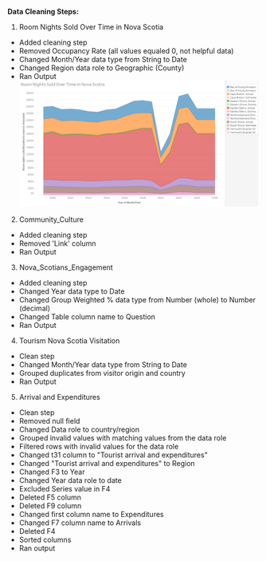 **Data Cleaning Steps:**

1. Room Nights Sold Over Time in Nova Scotia
- Added cleaning step
- Removed Occupancy Rate (all values equaled 0, not helpful data)
- Changed Month/Year data type from String to Date
- Changed Region data role to Geographic (County)
- Ran Output
![Alt text](Room_Nights_Sold_Over_Time_In_Nova_Scotia.png)
2. Community_Culture
- Added cleaning step
- Removed 'Link' column
- Ran Output

3. Nova_Scotians_Engagement
- Added cleaning step
- Changed Year data type to Date
- Changed Group Weighted % data type from Number (whole) to Number (decimal)
- Changed Table column name to Question
- Ran Output

4. Tourism Nova Scotia Visitation
- Clean step
- Changed Month/Year data type from String to Date
- Grouped duplicates from visitor origin and country
- Ran Output

5. Arrival and Expenditures
- Clean step
- Removed null field
- Changed Data role to country/region
- Grouped invalid values with matching values from the data role
- Filtered rows with invalid values for the data role
- Changed t31 column to "Tourist arrival and expenditures"
- Changed "Tourist arrival and expenditures" to Region
- Changed F3 to Year
- Changed Year data role to date
- Excluded Series value in F4
- Deleted F5 column
- Deleted F9 column
- Changed first column name to Expenditures
- Changed F7 column name to Arrivals
- Deleted F4
- Sorted columns
- Ran output
